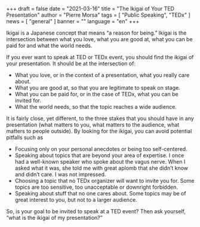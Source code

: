 +++
draft = false
date = "2021-03-16"
title = "The Ikigai of Your TED Presentation"
author = "Pierre Morsa"
tags = [ "Public Speaking", "TEDx" ]
news = [ "general" ]
banner = ""
language = "en"
+++

Ikigai is a Japanese concept that means “a reason for being.” Ikigai is the intersection between what you love, what you are good at, what you can be paid for and what the world needs.

If you ever want to speak at TED or TEDx event, you should find the ikigai of your presentation. It should be at the intersection of:

* What you love, or in the context of a presentation, what you really care about.
* What you are good at, so that you are legitimate to speak on stage.
* What you can be paid for, or in the case of TEDx, what you can be invited for.
* What the world needs, so that the topic reaches a wide audience.

It is fairly close, yet different, to the three stakes that you should have in any presentation (what matters to you, what matters to the audience, what matters to people outside). By looking for the ikigai, you can avoid potential pitfalls such as

* Focusing only on your personal anecdotes or being too self-centered.
* Speaking about topics that are beyond your area of expertise. I once had a well-known speaker who spoke about the vagus nerve. When I asked what it was, she told me with great aplomb that she didn’t know and didn’t care. I was not impressed.
* Choosing a topic that no TEDx organizer will want to invite you for. Some topics are too sensitive, too unacceptable or downright forbidden.
* Speaking about stuff that no one cares about. Some topics may be of great interest to you, but not to a larger audience.

So, is your goal to be invited to speak at a TED event? Then ask yourself, “what is the ikigai of my presentation?”
